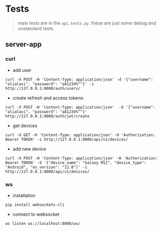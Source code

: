 # Tests

> main tests are in the `api.tests.py`.
> these are just some debug and unstandard tests.

## server-app

### curl

- add user

```shell
curl -X POST -H 'Content-Type: application/json' -d '{"username": "alialavi", "password": "aA1234%^"}' -i http://127.0.0.1:8000/auth/users/
```

- create refresh and access tokens:

```shell
curl -X POST -H 'Content-Type: application/json'  -d '{"username": "alialavi", "password": "aA1234%^"}'  http://127.0.0.1:8000/auth/jwt/create
```

- get devices

```shell
curl -X GET -H 'Content-Type: application/json' -H 'Authorization: Bearer TOKEN' -i http://127.0.0.1:8000/api/v1/devices/
```

- add new device

```shell
curl -X POST -H 'Content-Type: application/json' -H 'Authorization: Bearer TOKEN' -d '{"device_name": "Galaxy M12", "device_type": "Android", "os_version": "12.0"}' -i http://127.0.0.1:8000/api/v1/devices/
```

### ws

- installation

```shell
pip install websockets-cli
```

- connect to websocket

```shell
ws listen ws://localhost:8000/ws/
```
